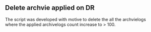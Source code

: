## Delete archvie applied on DR

The script was developed with motive to delete the all the archvielogs where the applied archivelogs count increase to > 100.
